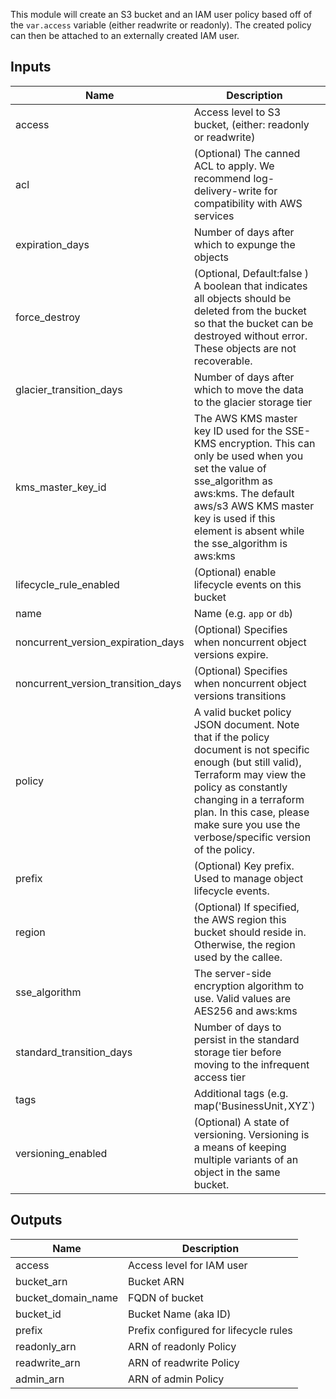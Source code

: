 This module will create an S3 bucket and an IAM user policy based off of the `var.access` variable (either readwrite or readonly). The created policy can then be attached to an externally created IAM user.

## Inputs

| Name                               | Description                                                                                                                                                                                                                                                                  |  Type  |        Default       | Required |
| ---------------------------------- | ---------------------------------------------------------------------------------------------------------------------------------------------------------------------------------------------------------------------------------------------------------------------------- | :----: | :------------------: | :------: |
| access                             | Access level to S3 bucket, (either: readonly or readwrite)                                                                                                                                                                                                                   | string |      `readonly`      |    no    |
| acl                                | (Optional) The canned ACL to apply. We recommend log-delivery-write for compatibility with AWS services                                                                                                                                                                      | string | `log-delivery-write` |    no    |
| expiration_days                    | Number of days after which to expunge the objects                                                                                                                                                                                                                            | string |         `90`         |    no    |
| force_destroy                      | (Optional, Default:false ) A boolean that indicates all objects should be deleted from the bucket so that the bucket can be destroyed without error. These objects are not recoverable.                                                                                      | string |        `false`       |    no    |
| glacier_transition_days            | Number of days after which to move the data to the glacier storage tier                                                                                                                                                                                                      | string |         `60`         |    no    |
| kms_master_key_id                  | The AWS KMS master key ID used for the SSE-KMS encryption. This can only be used when you set the value of sse_algorithm as aws:kms. The default aws/s3 AWS KMS master key is used if this element is absent while the sse_algorithm is aws:kms                              | string |           "          |    no    |
| lifecycle_rule_enabled             | (Optional) enable lifecycle events on this bucket                                                                                                                                                                                                                            | string |        `false`       |    no    |
| name                               | Name  (e.g. `app` or `db`)                                                                                                                                                                                                                                                   | string |           -          |    yes   |
| noncurrent_version_expiration_days | (Optional) Specifies when noncurrent object versions expire.                                                                                                                                                                                                                 | string |         `90`         |    no    |
| noncurrent_version_transition_days | (Optional) Specifies when noncurrent object versions transitions                                                                                                                                                                                                             | string |         `30`         |    no    |
| policy                             | A valid bucket policy JSON document. Note that if the policy document is not specific enough (but still valid), Terraform may view the policy as constantly changing in a terraform plan. In this case, please make sure you use the verbose/specific version of the policy. | string |           "          |    no    |
| prefix                             | (Optional) Key prefix. Used to manage object lifecycle events.                                                                                                                                                                                                               | string |           "          |    no    |
| region                             | (Optional) If specified, the AWS region this bucket should reside in. Otherwise, the region used by the callee.                                                                                                                                                              | string |           "          |    no    |
| sse_algorithm                      | The server-side encryption algorithm to use. Valid values are AES256 and aws:kms                                                                                                                                                                                             | string |       `AES256`       |    no    |
| standard_transition_days           | Number of days to persist in the standard storage tier before moving to the infrequent access tier                                                                                                                                                                           | string |         `30`         |    no    |
| tags                               | Additional tags (e.g. map('BusinessUnit`,`XYZ`) | map |`<map>\` \| no                                                                                                                                                                                                        |        |                      |          |
| versioning_enabled                 | (Optional) A state of versioning. Versioning is a means of keeping multiple variants of an object in the same bucket.                                                                                                                                                        | string |        `false`       |    no    |

## Outputs

| Name               | Description                           |
| ------------------ | ------------------------------------- |
| access             | Access level for IAM user             |
| bucket_arn         | Bucket ARN                            |
| bucket_domain_name | FQDN of bucket                        |
| bucket_id          | Bucket Name (aka ID)                  |
| prefix             | Prefix configured for lifecycle rules |
| readonly_arn       | ARN of readonly Policy                |
| readwrite_arn      | ARN of readwrite Policy               |
| admin_arn          | ARN of admin Policy                   |
